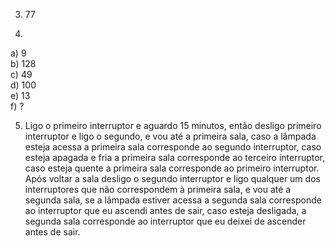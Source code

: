 3) 77

4)
a) 9 <br />
b) 128 <br />
c) 49 <br />
d) 100 <br />
e) 13 <br />
f) ? <br />

5) Ligo o primeiro interruptor e aguardo 15 minutos, então desligo primeiro interruptor e ligo o segundo, e vou até a primeira sala, caso a lâmpada esteja acessa a primeira sala corresponde ao segundo interruptor, caso esteja apagada e fria a primeira sala corresponde ao terceiro interruptor, caso esteja quente a primeira sala corresponde ao primeiro interruptor. Após voltar a sala desligo o segundo interruptor e ligo qualquer um dos interruptores que não correspondem à primeira sala, e vou até a segunda sala, se a lâmpada estiver acessa a segunda sala corresponde ao interruptor que eu ascendi antes de sair, caso esteja desligada, a segunda sala corresponde ao interruptor que eu deixei de ascender antes de sair.

